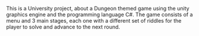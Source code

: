 This is a University project, about a Dungeon themed game using the unity graphics engine and the programming language C#. The game consists of a menu and 3 main stages, each one with a different set of riddles for the player to solve and advance to the next round.
